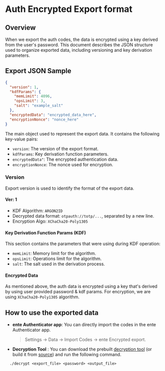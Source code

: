 # Auth Encrypted Export format

## Overview

When we export the auth codes, the data is encrypted using a key derived from the user's password.
This document describes the JSON structure used to organize exported data, including versioning and key derivation
parameters.

## Export JSON Sample

```json
{
  "version": 1,
  "kdfParams": {
    "memLimit": 4096,
    "opsLimit": 3,
    "salt": "example_salt"
  },
  "encryptedData": "encrypted_data_here",
  "encryptionNonce": "nonce_here"
}
```

The main object used to represent the export data. It contains the following key-value pairs:

- `version`: The version of the export format.
- `kdfParams`:  Key derivation function parameters.
- `encryptedData"`:  The encrypted authentication data.
- `encryptionNonce`: The nonce used for encryption.

### Version

Export version is used to identify the format of the export data.

#### Ver: 1

* KDF Algorithm: `ARGON2ID`
* Decrypted data format: `otpauth://totp/...`, separated by a new line.
* Encryption Algo: `XChaCha20-Poly1305`

#### Key Derivation Function  Params (KDF)

This section contains the parameters that were using during KDF operation:

- `memLimit`: Memory limit for the algorithm.
- `opsLimit`: Operations limit for the algorithm.
- `salt`:  The salt used in the derivation process.

#### Encrypted Data

As mentioned above, the auth data is encrypted using a key that's derived by using user provided password & kdf params.
For encryption, we are using `XChaCha20-Poly1305` algorithm.

## How to use the exported data

* **ente Authenticator app**: You can directly import the codes in the ente Authenticator app.
  > Settings -> Data -> Import Codes -> ente Encrypted export.

* **Decryption Tool** : You can download the prebuilt [decryption tool](decrypt/bin/) (or build it from [source](decrypt)) and run the following command.
         
```
  ./decrypt <export_file> <password> <output_file>
```
